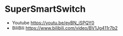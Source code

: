 # SuperSmartSwitch
- Youtube  https://youtu.be/eyBN_iSPQY0
- BiliBili https://www.bilibili.com/video/BV1Jg411r7b2
